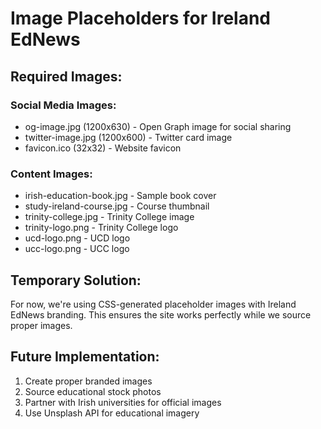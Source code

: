 # Image Placeholders for Ireland EdNews

## Required Images:

### Social Media Images:
- og-image.jpg (1200x630) - Open Graph image for social sharing
- twitter-image.jpg (1200x600) - Twitter card image
- favicon.ico (32x32) - Website favicon

### Content Images:
- irish-education-book.jpg - Sample book cover
- study-ireland-course.jpg - Course thumbnail
- trinity-college.jpg - Trinity College image
- trinity-logo.png - Trinity College logo
- ucd-logo.png - UCD logo
- ucc-logo.png - UCC logo

## Temporary Solution:
For now, we're using CSS-generated placeholder images with Ireland EdNews branding.
This ensures the site works perfectly while we source proper images.

## Future Implementation:
1. Create proper branded images
2. Source educational stock photos
3. Partner with Irish universities for official images
4. Use Unsplash API for educational imagery
